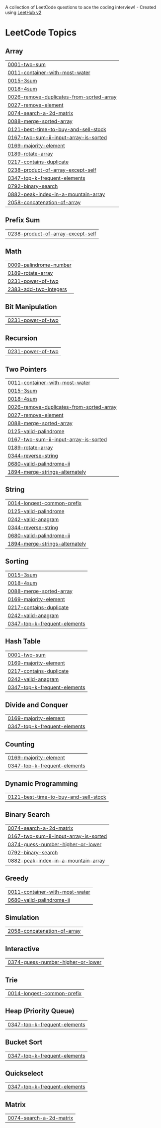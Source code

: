 A collection of LeetCode questions to ace the coding interview! - Created using [LeetHub v2](https://github.com/arunbhardwaj/LeetHub-2.0)
<!---LeetCode Topics Start-->
# LeetCode Topics
## Array
|  |
| ------- |
| [0001-two-sum](https://github.com/Aravsharma1/Leetcode/tree/master/0001-two-sum) |
| [0011-container-with-most-water](https://github.com/Aravsharma1/Leetcode/tree/master/0011-container-with-most-water) |
| [0015-3sum](https://github.com/Aravsharma1/Leetcode/tree/master/0015-3sum) |
| [0018-4sum](https://github.com/Aravsharma1/Leetcode/tree/master/0018-4sum) |
| [0026-remove-duplicates-from-sorted-array](https://github.com/Aravsharma1/Leetcode/tree/master/0026-remove-duplicates-from-sorted-array) |
| [0027-remove-element](https://github.com/Aravsharma1/Leetcode/tree/master/0027-remove-element) |
| [0074-search-a-2d-matrix](https://github.com/Aravsharma1/Leetcode/tree/master/0074-search-a-2d-matrix) |
| [0088-merge-sorted-array](https://github.com/Aravsharma1/Leetcode/tree/master/0088-merge-sorted-array) |
| [0121-best-time-to-buy-and-sell-stock](https://github.com/Aravsharma1/Leetcode/tree/master/0121-best-time-to-buy-and-sell-stock) |
| [0167-two-sum-ii-input-array-is-sorted](https://github.com/Aravsharma1/Leetcode/tree/master/0167-two-sum-ii-input-array-is-sorted) |
| [0169-majority-element](https://github.com/Aravsharma1/Leetcode/tree/master/0169-majority-element) |
| [0189-rotate-array](https://github.com/Aravsharma1/Leetcode/tree/master/0189-rotate-array) |
| [0217-contains-duplicate](https://github.com/Aravsharma1/Leetcode/tree/master/0217-contains-duplicate) |
| [0238-product-of-array-except-self](https://github.com/Aravsharma1/Leetcode/tree/master/0238-product-of-array-except-self) |
| [0347-top-k-frequent-elements](https://github.com/Aravsharma1/Leetcode/tree/master/0347-top-k-frequent-elements) |
| [0792-binary-search](https://github.com/Aravsharma1/Leetcode/tree/master/0792-binary-search) |
| [0882-peak-index-in-a-mountain-array](https://github.com/Aravsharma1/Leetcode/tree/master/0882-peak-index-in-a-mountain-array) |
| [2058-concatenation-of-array](https://github.com/Aravsharma1/Leetcode/tree/master/2058-concatenation-of-array) |
## Prefix Sum
|  |
| ------- |
| [0238-product-of-array-except-self](https://github.com/Aravsharma1/Leetcode/tree/master/0238-product-of-array-except-self) |
## Math
|  |
| ------- |
| [0009-palindrome-number](https://github.com/Aravsharma1/Leetcode/tree/master/0009-palindrome-number) |
| [0189-rotate-array](https://github.com/Aravsharma1/Leetcode/tree/master/0189-rotate-array) |
| [0231-power-of-two](https://github.com/Aravsharma1/Leetcode/tree/master/0231-power-of-two) |
| [2383-add-two-integers](https://github.com/Aravsharma1/Leetcode/tree/master/2383-add-two-integers) |
## Bit Manipulation
|  |
| ------- |
| [0231-power-of-two](https://github.com/Aravsharma1/Leetcode/tree/master/0231-power-of-two) |
## Recursion
|  |
| ------- |
| [0231-power-of-two](https://github.com/Aravsharma1/Leetcode/tree/master/0231-power-of-two) |
## Two Pointers
|  |
| ------- |
| [0011-container-with-most-water](https://github.com/Aravsharma1/Leetcode/tree/master/0011-container-with-most-water) |
| [0015-3sum](https://github.com/Aravsharma1/Leetcode/tree/master/0015-3sum) |
| [0018-4sum](https://github.com/Aravsharma1/Leetcode/tree/master/0018-4sum) |
| [0026-remove-duplicates-from-sorted-array](https://github.com/Aravsharma1/Leetcode/tree/master/0026-remove-duplicates-from-sorted-array) |
| [0027-remove-element](https://github.com/Aravsharma1/Leetcode/tree/master/0027-remove-element) |
| [0088-merge-sorted-array](https://github.com/Aravsharma1/Leetcode/tree/master/0088-merge-sorted-array) |
| [0125-valid-palindrome](https://github.com/Aravsharma1/Leetcode/tree/master/0125-valid-palindrome) |
| [0167-two-sum-ii-input-array-is-sorted](https://github.com/Aravsharma1/Leetcode/tree/master/0167-two-sum-ii-input-array-is-sorted) |
| [0189-rotate-array](https://github.com/Aravsharma1/Leetcode/tree/master/0189-rotate-array) |
| [0344-reverse-string](https://github.com/Aravsharma1/Leetcode/tree/master/0344-reverse-string) |
| [0680-valid-palindrome-ii](https://github.com/Aravsharma1/Leetcode/tree/master/0680-valid-palindrome-ii) |
| [1894-merge-strings-alternately](https://github.com/Aravsharma1/Leetcode/tree/master/1894-merge-strings-alternately) |
## String
|  |
| ------- |
| [0014-longest-common-prefix](https://github.com/Aravsharma1/Leetcode/tree/master/0014-longest-common-prefix) |
| [0125-valid-palindrome](https://github.com/Aravsharma1/Leetcode/tree/master/0125-valid-palindrome) |
| [0242-valid-anagram](https://github.com/Aravsharma1/Leetcode/tree/master/0242-valid-anagram) |
| [0344-reverse-string](https://github.com/Aravsharma1/Leetcode/tree/master/0344-reverse-string) |
| [0680-valid-palindrome-ii](https://github.com/Aravsharma1/Leetcode/tree/master/0680-valid-palindrome-ii) |
| [1894-merge-strings-alternately](https://github.com/Aravsharma1/Leetcode/tree/master/1894-merge-strings-alternately) |
## Sorting
|  |
| ------- |
| [0015-3sum](https://github.com/Aravsharma1/Leetcode/tree/master/0015-3sum) |
| [0018-4sum](https://github.com/Aravsharma1/Leetcode/tree/master/0018-4sum) |
| [0088-merge-sorted-array](https://github.com/Aravsharma1/Leetcode/tree/master/0088-merge-sorted-array) |
| [0169-majority-element](https://github.com/Aravsharma1/Leetcode/tree/master/0169-majority-element) |
| [0217-contains-duplicate](https://github.com/Aravsharma1/Leetcode/tree/master/0217-contains-duplicate) |
| [0242-valid-anagram](https://github.com/Aravsharma1/Leetcode/tree/master/0242-valid-anagram) |
| [0347-top-k-frequent-elements](https://github.com/Aravsharma1/Leetcode/tree/master/0347-top-k-frequent-elements) |
## Hash Table
|  |
| ------- |
| [0001-two-sum](https://github.com/Aravsharma1/Leetcode/tree/master/0001-two-sum) |
| [0169-majority-element](https://github.com/Aravsharma1/Leetcode/tree/master/0169-majority-element) |
| [0217-contains-duplicate](https://github.com/Aravsharma1/Leetcode/tree/master/0217-contains-duplicate) |
| [0242-valid-anagram](https://github.com/Aravsharma1/Leetcode/tree/master/0242-valid-anagram) |
| [0347-top-k-frequent-elements](https://github.com/Aravsharma1/Leetcode/tree/master/0347-top-k-frequent-elements) |
## Divide and Conquer
|  |
| ------- |
| [0169-majority-element](https://github.com/Aravsharma1/Leetcode/tree/master/0169-majority-element) |
| [0347-top-k-frequent-elements](https://github.com/Aravsharma1/Leetcode/tree/master/0347-top-k-frequent-elements) |
## Counting
|  |
| ------- |
| [0169-majority-element](https://github.com/Aravsharma1/Leetcode/tree/master/0169-majority-element) |
| [0347-top-k-frequent-elements](https://github.com/Aravsharma1/Leetcode/tree/master/0347-top-k-frequent-elements) |
## Dynamic Programming
|  |
| ------- |
| [0121-best-time-to-buy-and-sell-stock](https://github.com/Aravsharma1/Leetcode/tree/master/0121-best-time-to-buy-and-sell-stock) |
## Binary Search
|  |
| ------- |
| [0074-search-a-2d-matrix](https://github.com/Aravsharma1/Leetcode/tree/master/0074-search-a-2d-matrix) |
| [0167-two-sum-ii-input-array-is-sorted](https://github.com/Aravsharma1/Leetcode/tree/master/0167-two-sum-ii-input-array-is-sorted) |
| [0374-guess-number-higher-or-lower](https://github.com/Aravsharma1/Leetcode/tree/master/0374-guess-number-higher-or-lower) |
| [0792-binary-search](https://github.com/Aravsharma1/Leetcode/tree/master/0792-binary-search) |
| [0882-peak-index-in-a-mountain-array](https://github.com/Aravsharma1/Leetcode/tree/master/0882-peak-index-in-a-mountain-array) |
## Greedy
|  |
| ------- |
| [0011-container-with-most-water](https://github.com/Aravsharma1/Leetcode/tree/master/0011-container-with-most-water) |
| [0680-valid-palindrome-ii](https://github.com/Aravsharma1/Leetcode/tree/master/0680-valid-palindrome-ii) |
## Simulation
|  |
| ------- |
| [2058-concatenation-of-array](https://github.com/Aravsharma1/Leetcode/tree/master/2058-concatenation-of-array) |
## Interactive
|  |
| ------- |
| [0374-guess-number-higher-or-lower](https://github.com/Aravsharma1/Leetcode/tree/master/0374-guess-number-higher-or-lower) |
## Trie
|  |
| ------- |
| [0014-longest-common-prefix](https://github.com/Aravsharma1/Leetcode/tree/master/0014-longest-common-prefix) |
## Heap (Priority Queue)
|  |
| ------- |
| [0347-top-k-frequent-elements](https://github.com/Aravsharma1/Leetcode/tree/master/0347-top-k-frequent-elements) |
## Bucket Sort
|  |
| ------- |
| [0347-top-k-frequent-elements](https://github.com/Aravsharma1/Leetcode/tree/master/0347-top-k-frequent-elements) |
## Quickselect
|  |
| ------- |
| [0347-top-k-frequent-elements](https://github.com/Aravsharma1/Leetcode/tree/master/0347-top-k-frequent-elements) |
## Matrix
|  |
| ------- |
| [0074-search-a-2d-matrix](https://github.com/Aravsharma1/Leetcode/tree/master/0074-search-a-2d-matrix) |
<!---LeetCode Topics End-->